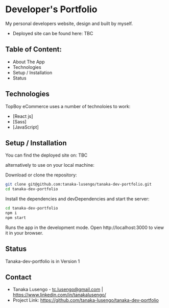 # Developer's Portfolio

My personal developers website, design and built by myself.
- Deployed site can be found here: TBC

## Table of Content:
- About The App
- Technologies
- Setup / Installation 
- Status

## Technologies

TopBoy eCommerce uses a number of technoloies to work:

- [React js]
- [Sass]
- [JavaScript]

## Setup / Installation

You can find the deployed site on: TBC

alternatively to use on your local machine:

Download or clone the repository: 
```sh
git clone git@github.com:tanaka-lusengo/tanaka-dev-portfolio.git
cd tanaka-dev-portfolio
```

Install the dependencies and devDependencies and start the server:


```sh
cd tanaka-dev-portfolio
npm i
npm start
```

Runs the app in the development mode.
Open http://localhost:3000 to view it in your browser.

## Status
Tanaka-dev-portfolio is in Version 1 

## Contact
- Tanaka Lusengo - tc.lusengo@gmail.com | https://www.linkedin.com/in/tanakalusengo/
- Project Link: https://github.com/tanaka-lusengo/tanaka-dev-portfolio
